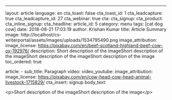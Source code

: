 ---
layout: article
language: en
cta_toast: false
cta_toast_id: 1
cta_leadcapture: true
cta_leadcapture_id: 27
cta_webinar: true
cta: 
	cta_signup: 
	cta_product: 
	cta_inline_signup: 
	cta_headline: 
article_id: 5
category: menu
tags: [cat dog cow]
date: 2018-08-21 17:03:19
author: Krishan Kumar
title: Article Summary
image: http://localhost/cs-writerportal/assets/images/uploads/1534795490.png
image_attribution: 
image_license: https://pixabay.com/en/beef-scotland-highland-beef-cow-ox-192976/
description: Short description of the imageShort description of the imageShort description of the imageShort description of the image
toc_ordered: true

article:
	- sub_title: Paragraph
	  video: 
	  video_youtube: 
	  image_attribution: 
	  image_license: https://pixabay.com/en/cow-head-cow-head-animal-livestock-1715829/
	  cta_insert: signup
	  body_text: <p>&lt;p&gt;Short description of the imageShort description of the image&lt;/p&gt;</p>

